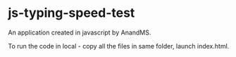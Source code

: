 # js-typing-speed-test
An application created in javascript by AnandMS.

To run the code in local - copy all the files in same folder, launch index.html.
